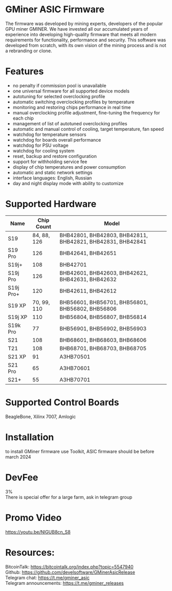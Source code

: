 # GMiner ASIC Firmware

The firmware was developed by mining experts, developers of the popular GPU miner GMINER.
We have invested all our accumulated years of experience into developing high-quality firmware that meets all modern requirements for functionality, performance and security.
This software was developed from scratch, with its own vision of the mining process and is not a rebranding or clone.

# Features
+ no penalty if commission pool is unavailable
+ one universal firmware for all supported device models
+ autotuning for selected overclocking profile
+ automatic switching overclocking profiles by temperature
+ monitoring and restoring chips performance in real time
+ manual overclocking profile adjustment, fine-tuning the frequency for each chip
+ management of list of autotuned overclocking profiles
+ automatic and manual control of cooling, target temperature, fan speed
+ watchdog for temperature sensors
+ watchdog for boards overall performance 
+ watchdog for PSU voltage 
+ watchdog for cooling system
+ reset, backup and restore configuration
+ support for withholding service fee
+ display of chip temperatures and power consumption
+ automatic and static network settings
+ interface languages: English, Russian
+ day and night display mode with ability to customize

# Supported Hardware
|Name|Chip Count|Model|
|-|-|-|
|S19|84, 88, 126|BHB42801, BHB42803, BHB42811, BHB42821, BHB42831, BHB42841|
|S19 Pro|126|BHB42641, BHB42651|
|S19j+|108|BHB42701|
|S19j Pro|126|BHB42601, BHB42603, BHB42621, BHB42631, BHB42632|
|S19j Pro+|120|BHB42611, BHB42612|
|S19 XP|70, 99, 110|BHB56601, BHB56701, BHB56801, BHB56802, BHB56806|
|S19j XP|110|BHB56804, BHB56807, BHB56814|
|S19k Pro|77|BHB56901, BHB56902, BHB56903|
|S21|108|BHB68601, BHB68603, BHB68606|
|T21|108|BHB68701, BHB68703, BHB68705|
|S21 XP|91|A3HB70501|
|S21 Pro|65|A3HB70601|
|S21+|55|A3HB70701|

# Supported Control Boards
BeagleBone, Xilinx 7007, Amlogic

# Installation
to install GMiner firmware use Toolkit, ASIC firmware should be before march 2024

# DevFee
3% <br/>
There is special offer for a large farm, ask in telegram group

# Promo Video
https://youtu.be/NlGUB8cn_S8

# Resources:
BitcoinTalk: https://bitcointalk.org/index.php?topic=5547940 <br/>
Github: https://github.com/develsoftware/GMinerAsicRelease <br/>
Telegram chat: https://t.me/gminer_asic <br/>
Telegram announcements: https://t.me/gminer_releases <br/>
